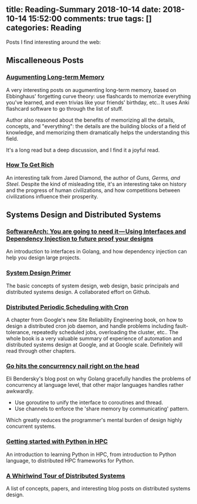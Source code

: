 title: Reading-Summary 2018-10-14
date: 2018-10-14 15:52:00
comments: true
tags: []
categories: Reading
---

Posts I find interesting around the web:

## Miscalleneous Posts

### [Augumenting Long-term Memory](http://augmentingcognition.com/ltm.html)

A very interesting posts on augumenting long-term memory, based on Ebbinghaus' forgetting curve theory: use flashcards to memorize everything you've learned, and even trivias like your friends' birthday, etc.. It uses Anki flashcard software to go through the list of stuff.

Author also reasoned about the benefits of memorizing all the details, concepts, and "everything": the details are the building blocks of a field of knowledge, and memorizing them dramatically helps the understanding this field.

It's a long read but a deep discussion, and I find it a joyful read.

### [How To Get Rich](https://www.edge.org/conversation/jared_diamond-how-to-get-rich)

An interesting talk from Jared Diamond, the author of _Guns, Germs, and Steel_. Despite the kind of misleading title, it's an interesting take on history and the progress of human civilizations, and how competitions between civilizations influence their prosperity.

## Systems Design and Distributed Systems

### [SoftwareArch: You are going to need it — Using Interfaces and Dependency Injection to future proof your designs](https://medium.com/dm03514-tech-blog/you-are-going-to-need-it-using-interfaces-and-dependency-injection-to-future-proof-your-designs-2cf6f58db192)

An introduction to interfaces in Golang, and how dependency injection can help you design large projects.

### [System Design Primer](https://github.com/donnemartin/system-design-primer)

The basic concepts of system design, web design, basic principals and distributed systems design. A collaborated effort on Github.

### [Distributed Periodic Scheduling with Cron](https://landing.google.com/sre/book/chapters/distributed-periodic-scheduling.html)

A chapter from Google's new Site Reliability Engineering book, on how to design a distributed cron job daemon, and handle problems including fault-tolerance, repeatedly scheduled jobs, overloading the cluster, etc.. The whole book is a very valuable summary of experience of automation and distributed systems design at Google, and at Google scale. Definitely will read through other chapters.

### [Go hits the concurrency nail right on the head](https://eli.thegreenplace.net/2018/go-hits-the-concurrency-nail-right-on-the-head/)

Eli Bendersky's blog post on why Golang gracefully handles the problems of concurrency at language level, that other major languages handles rather awkwardly.

- Use goroutine to unify the interface to coroutines and thread.
- Use channels to enforce the 'share memory by communicating' pattern.

Which greatly reduces the programmer's mental burden of design highly concurrent systems.

### [Getting started with Python in HPC](http://andy.terrel.us/blog/2012/09/27/starting-with-python/)

An introduction to learning Python in HPC, from introduction to Python language, to distributed HPC frameworks for Python.

### [A Whirlwind Tour of Distributed Systems](https://medium.com/@marinsmiljanic/a-whirlwind-tour-of-distributed-systems-918d6632eb78)

A list of concepts, papers, and interesting blog posts on distributed systems design.
